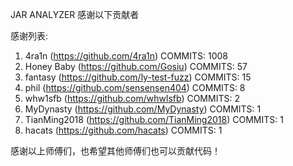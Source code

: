 JAR ANALYZER 感谢以下贡献者

感谢列表:

1. 4ra1n (https://github.com/4ra1n) COMMITS: 1008
2. Honey Baby (https://github.com/Gosiu) COMMITS: 57
3. fantasy (https://github.com/ly-test-fuzz) COMMITS: 15
4. phil (https://github.com/sensensen404) COMMITS: 8
5. whw1sfb (https://github.com/whwlsfb) COMMITS: 2
6. MyDynasty (https://github.com/MyDynasty) COMMITS: 1
7. TianMing2018 (https://github.com/TianMing2018) COMMITS: 1
8. hacats (https://github.com/hacats) COMMITS: 1

感谢以上师傅们，也希望其他师傅们也可以贡献代码！